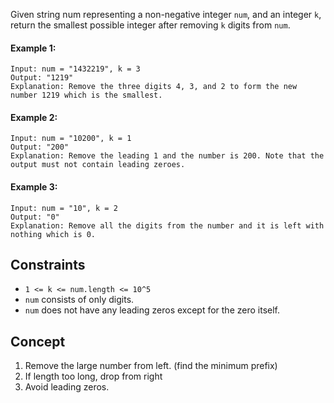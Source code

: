 Given string num representing a non-negative integer `num`, and an integer `k`, return the smallest possible integer after removing `k` digits from `num`.

 
#### Example 1:
```plaintext
Input: num = "1432219", k = 3
Output: "1219"
Explanation: Remove the three digits 4, 3, and 2 to form the new number 1219 which is the smallest.
```
#### Example 2:
```plaintext
Input: num = "10200", k = 1
Output: "200"
Explanation: Remove the leading 1 and the number is 200. Note that the output must not contain leading zeroes.
```
#### Example 3:
```plaintext
Input: num = "10", k = 2
Output: "0"
Explanation: Remove all the digits from the number and it is left with nothing which is 0.
 ```

## Constraints

- `1 <= k <= num.length <= 10^5`
- `num` consists of only digits.
- `num` does not have any leading zeros except for the zero itself.

## Concept
1. Remove the large number from left. (find the minimum prefix)
2. If length too long, drop from right
3. Avoid leading zeros.
